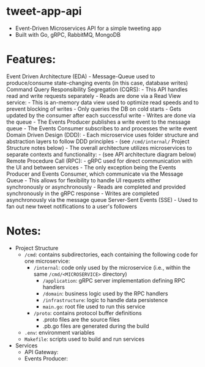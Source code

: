 # tweet-app-api
- Event-Driven Microservices API for a simple tweeting app
- Built with Go, gRPC, RabbitMQ, MongoDB

# Features:
  Event Driven Architecture (EDA)
    - Message-Queue used to produce/consume state-changing events (in this case, database writes)
  Command Query Responsibility Segregation (CQRS):
    - This API handles read and write requests separately
    - Reads are done via a Read View service:
      - This is an-memory data view used to optimize read speeds and to prevent blocking of writes
      - Only queries the DB on cold starts
      - Gets updated by the consumer after each successful write
    - Writes are done via the queue
      - The Events Producer publishes a write event to the message queue
      - The Events Consumer subscribes to and processes the write event
  Domain Driven Design (DDD):
    - Each microservice uses folder structure and abstraction layers to follow DDD principles
      - (see `/cmd/internal/` Project Structure notes below)
    - The overall architecture utilizes microservices to separate contexts and functionality:
      - (see API architecture diagram below)
  Remote Procedure Call (RPC):
    - gRPC used for direct communication with the UI and between services
      - The only exception being the Events Producer and Events Consumer, which communicate via the Message Queue
      - This allows for flexibility to handle UI requests either synchronously or asynchronously
        - Reads are completed and provided synchronously in the gRPC response
        - Writes are completed asynchronously via the message queue
  Server-Sent Events (SSE)
    - Used to fan out new tweet notifications to a user's followers

# Notes:
  - Project Structure
    - `/cmd`: contains subdirectories, each containing the following code for one microservice:
      - `/internal`: code only used by the microservice (i.e., within the same `/cmd/<MICROSERVICE>` directory)
        - `/application`: gRPC server implementation defining RPC handlers
        - `/domain`: business logic used by the RPC handlers
        - `/infrastructure`: logic to handle data persistence
        - `main.go`: root file used to run this service
      - `/proto`: contains protocol buffer definitions
        - .proto files are the source files
        - .pb.go files are generated during the build
    - `.env`: environment variables
    - `Makefile`: scripts used to build and run services
  - Services
    - API Gateway: 
    - Events Producer:

<API architecture diagram>